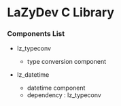 # LaZyDev C Library


### Components List

* lz_typeconv
  - type conversion component

* lz_datetime
  - datetime component
  - dependency : lz_typeconv
